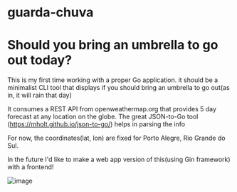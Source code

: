 # guarda-chuva
# Should you bring an umbrella to go out today?

This is my first time working with a proper Go application.
it should be a minimalist CLI tool that displays if you should bring an umbrella to go out(as in, it will rain that day)

It consumes a REST API from openweathermap.org that provides 5 day forecast at any location on the globe.
The great JSON-to-Go tool (https://mholt.github.io/json-to-go/) helps in parsing the info

For now, the coordinates(lat, lon) are fixed for Porto Alegre, Rio Grande do Sul.

In the future I'd like to make a web app version of this(using Gin framework) with a frontend!

![image](https://github.com/user-attachments/assets/15a1d440-b0b0-4245-8bf2-106df927193b)


